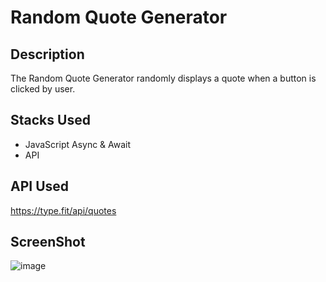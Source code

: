 # Random Quote Generator

## Description
The Random Quote Generator randomly displays a quote when a button is clicked by user.

## Stacks Used
* JavaScript Async & Await
* API  

## API Used
https://type.fit/api/quotes

## ScreenShot
![image](https://github.com/anmol957/web_dev_projects/assets/61040390/c3e65b8b-0f2b-43ca-b64d-f462bdf45f8b)
